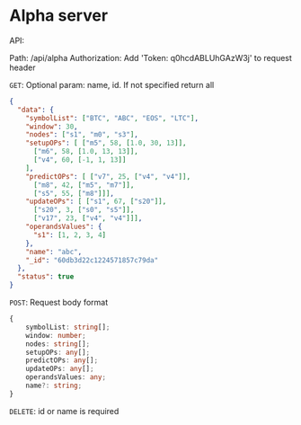 # Alpha server

API:

Path: /api/alpha
Authorization: Add 'Token: q0hcdABLUhGAzW3j' to request header

`GET`: Optional param: name, id. If not specified return all

```json
{
  "data": {
    "symbolList": ["BTC", "ABC", "EOS", "LTC"],
    "window": 30,
    "nodes": ["s1", "m0", "s3"],
    "setupOPs": [ ["m5", 58, [1.0, 30, 13]],
      ["m6", 58, [1.0, 13, 13]],
      ["v4", 60, [-1, 1, 13]]
    ],
    "predictOPs": [ ["v7", 25, ["v4", "v4"]],
      ["m8", 42, ["m5", "m7"]],
      ["s5", 55, ["m8"]]],
    "updateOPs": [ ["s1", 67, ["s20"]],
      ["s20", 3, ["s0", "s5"]],
      ["v17", 23, ["v4", "v4"]]],
    "operandsValues": {
      "s1": [1, 2, 3, 4]
    },
    "name": "abc",
    "_id": "60db3d22c1224571857c79da"
  },
  "status": true
}
```

`POST`: Request body format
```typescript
{
    symbolList: string[];
    window: number;
    nodes: string[];
    setupOPs: any[];
    predictOPs: any[];
    updateOPs: any[];
    operandsValues: any;
    name?: string;
}
```

`DELETE`: id or name is required
